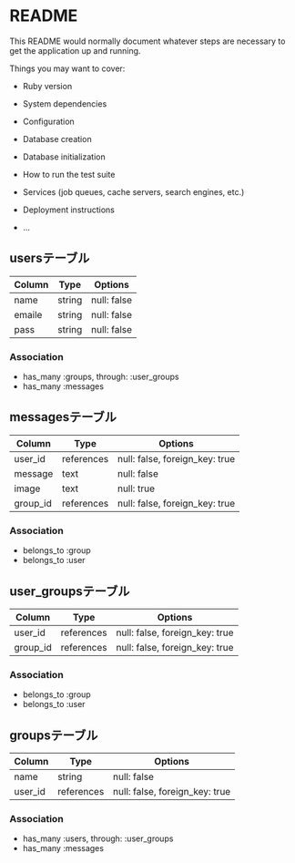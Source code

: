 # README

This README would normally document whatever steps are necessary to get the
application up and running.

Things you may want to cover:

* Ruby version

* System dependencies

* Configuration

* Database creation

* Database initialization

* How to run the test suite

* Services (job queues, cache servers, search engines, etc.)

* Deployment instructions

* ...

## usersテーブル

|Column|Type  |Options     |
|------|----  |-------     |
|name  |string|null: false |
|emaile|string|null: false |
|pass  |string|null: false |

### Association
- has_many :groups, through: :user_groups
- has_many :messages



## messagesテーブル

|Column  |Type      |Options                       |
|------  |----      |-------                       |
|user_id |references|null: false, foreign_key: true|
|message |text      |null: false                   |
|image   |text      |null: true                    |
|group_id|references|null: false, foreign_key: true|

### Association
- belongs_to :group
- belongs_to :user



## user_groupsテーブル

|Column |Type|Options|
|------ |----|-------|
|user_id |references|null: false, foreign_key: true|
|group_id|references|null: false, foreign_key: true|

### Association
- belongs_to :group
- belongs_to :user



## groupsテーブル

|Column |Type      |Options    |
|------ |----      |-------    |
|name   |string    |null: false|
|user_id|references|null: false, foreign_key: true|


### Association
- has_many :users, through: :user_groups
- has_many :messages
